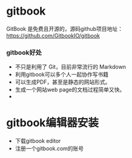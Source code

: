 # gitbook

GitBook 是免费且开源的，源码github项目地址：https://github.com/GitbookIO/gitbook

### gitbook好处

* 不只是利用了 Git，目前非常流行的 Markdown
* 利用gitbook可以多个人一起协作写书籍
* 可以生成PDF，甚至是静态的网站形式。
* 生成一个网站web page的文档过程简单又快。
* 


# gitbook编辑器安装

* 下载gitbook editor
* 注册一个gitbook.com的账号

